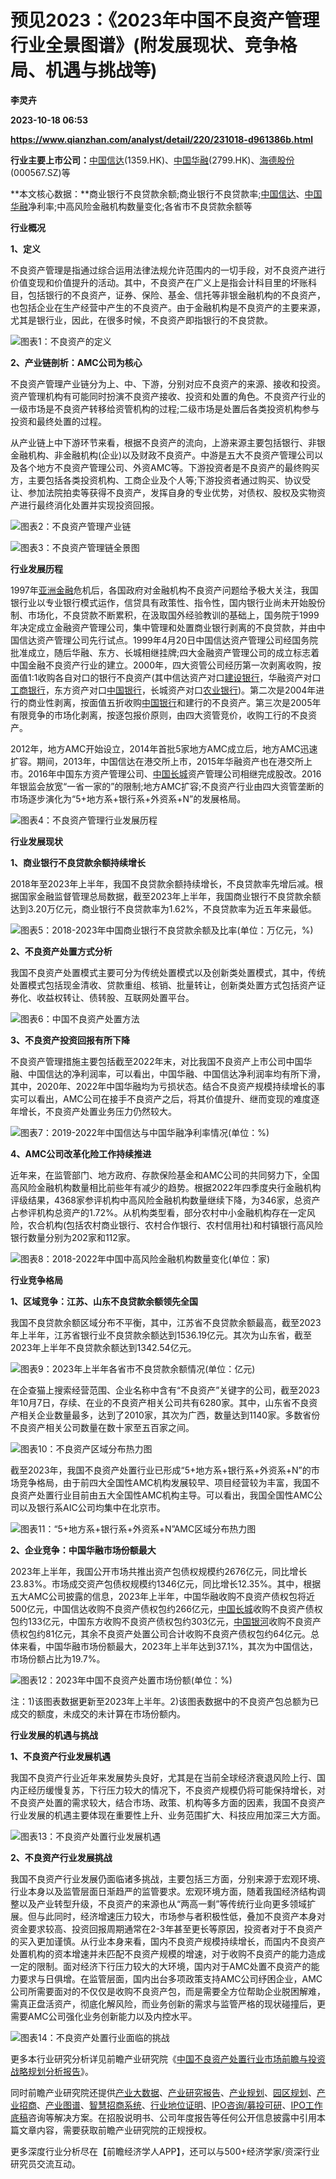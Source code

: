 # 预见2023：《2023年中国不良资产管理行业全景图谱》(附发展现状、竞争格局、机遇与挑战等)
**李灵卉**

**2023-10-18 06:53**

**https://www.qianzhan.com/analyst/detail/220/231018-d961386b.html**

**行业主要上市公司：**[中国信达](https://stock.qianzhan.com/hk/zhengquan_01359.HK.html)(1359.HK)、[中国华融](https://stock.qianzhan.com/hk/zhengquan_02799.HK.html)(2799.HK)、[海德股份](https://stock.qianzhan.com/hs/zhengquan_000567.SZ.html)(000567.SZ)等

**本文核心数据：**商业银行不良贷款余额;商业银行不良贷款率;[中国信达](https://stock.qianzhan.com/hk/zhengquan_01359.HK.html)、[中国华融](https://stock.qianzhan.com/hk/zhengquan_02799.HK.html)净利率;中高风险金融机构数量变化;各省市不良贷款余额等

**行业概况**

**1、定义**

不良资产管理是指通过综合运用法律法规允许范围内的一切手段，对不良资产进行价值变现和价值提升的活动。其中，不良资产在广义上是指会计科目里的坏账科目，包括银行的不良资产，证券、保险、基金、信托等非银金融机构的不良资产，也包括企业在生产经营中产生的不良资产。由于金融机构是不良资产的主要来源，尤其是银行业，因此，在很多时候，不良资产即指银行的不良贷款。

![图表1：不良资产的定义](https://img3.qianzhan.com/news/202310/18/20231018-ddf0c2ffbb4927a7.png)

**2、产业链剖析：AMC公司为核心**

不良资产管理产业链分为上、中、下游，分别对应不良资产的来源、接收和投资。资产管理机构有可能同时扮演不良资产接收、投资和处置的角色。不良资产行业的一级市场是不良资产转移给资管机构的过程;二级市场是处置后各类投资机构参与投资和最终处置的过程。

从产业链上中下游环节来看，根据不良资产的流向，上游来源主要包括银行、非银金融机构、非金融机构(企业)以及财政不良资产。中游是五大不良资产管理公司以及各个地方不良资产管理公司、外资AMC等。下游投资者是不良资产的最终购买方，主要包括各类投资机构、工商企业及个人等;下游投资者通过购买、协议受让、参加法院拍卖等获得不良资产，发挥自身的专业优势，对债权、股权及实物资产进行最终消化处置并实现投资回报。

![图表2：不良资产管理产业链](https://img3.qianzhan.com/news/202310/18/20231018-bed1773f7a2ba1ba.jpg)

![图表3：不良资产管理链全景图](https://img3.qianzhan.com/news/202310/18/20231018-72d6c4ed4e969e4f.png)

**行业发展历程**

1997年[亚洲金融](https://stock.qianzhan.com/hk/zhengquan_00662.HK.html)危机后，各国政府对金融机构不良资产问题给予极大关注，我国银行业以专业银行模式运作，信贷具有政策性、指令性，国内银行业尚未开始股份制、市场化，不良贷款不断累积，在汲取国外经验教训的基础上，国务院于1999年决定成立金融资产管理公司，集中管理和处置商业银行剥离的不良贷款，并由中国信达资产管理公司先行试点。1999年4月20日中国信达资产管理公司经国务院批准成立，随后华融、东方、长城相继挂牌;四大金融资产管理公司的成立标志着中国金融不良资产行业的建立。2000年，四大资管公司经历第一次剥离收购，按面值1:1收购各自对口的银行不良资产(其中信达资产对口[建设银行](https://stock.qianzhan.com/hs/zhengquan_601939.SH.html)，华融资产对口[工商银行](https://stock.qianzhan.com/hs/zhengquan_601398.SH.html)，东方资产对口[中国银行](https://stock.qianzhan.com/hs/zhengquan_601988.SH.html)，长城资产对口[农业银行](https://stock.qianzhan.com/hs/zhengquan_601288.SH.html))。第二次是2004年进行的商业性剥离，按面值五折收购[中国银行](https://stock.qianzhan.com/hs/zhengquan_601988.SH.html)和建行的不良资产。第三次是2005年有限竞争的市场化剥离，按逐包报价原则，由四大资管竞价，收购工行的不良资产。

2012年，地方AMC开始设立，2014年首批5家地方AMC成立后，地方AMC迅速扩容。期间，2013年，中国信达在港交所上市，2015年华融资产也在港交所上市。2016年中国东方资产管理公司、[中国长城](https://stock.qianzhan.com/hs/zhengquan_000066.SZ.html)资产管理公司相继完成股改。2016年银监会放宽“一省一家的”的限制;地方AMC扩容;不良资产行业由四大资管垄断的市场逐步演化为“5+地方系+银行系+外资系+N”的发展格局。

![图表4：不良资产管理行业发展历程](https://img3.qianzhan.com/news/202310/18/20231018-08f42214270349ca.png)

**行业发展现状**

**1、商业银行不良贷款余额持续增长**

2018年至2023年上半年，我国不良贷款余额持续增长，不良贷款率先增后减。根据国家金融监督管理总局数据，截至2023年上半年，我国商业银行不良贷款余额达到3.20万亿元，商业银行不良贷款率为1.62%，不良贷款率为近五年来最低。

![图表5：2018-2023年中国商业银行不良贷款余额及比率(单位：万亿元，%)](https://img3.qianzhan.com/news/202310/18/20231018-febd56e4c306c677.png)

**2、不良资产处置方式分析**

我国不良资产处置模式主要可分为传统处置模式以及创新类处置模式，其中，传统处置模式包括现金清收、贷款重组、核销、批量转让，创新类处置方式包括资产证券化、收益权转让、债转股、互联网处置平台。

![图表6：中国不良资产处置方法](https://img3.qianzhan.com/news/202310/18/20231018-2271e291290252bd.png)

**3、不良资产投资回报有所下降**

不良资产管理措施主要包括截至2022年末，对比我国不良资产上市公司中国华融、中国信达的净利润率，可以看出，中国华融、中国信达净利润率均有所下滑，其中，2020年、2022年中国华融均为亏损状态。结合不良资产规模持续增长的事实可以看出，AMC公司在接手不良资产之后，将其价值提升、继而变现的难度逐年增长，不良资产处置业务压力仍然较大。

![图表7：2019-2022年中国信达与中国华融净利率情况(单位：%)](https://img3.qianzhan.com/news/202310/18/20231018-a42294aa9de03c47.png)

**4、AMC公司改革化险工作持续推进**

近年来，在监管部门、地方政府、存款保险基金和AMC公司的共同努力下，全国高风险金融机构数量相比前些年有减少的趋势。根据2022年四季度央行金融机构评级结果，4368家参评机构中高风险金融机构数量继续下降，为346家，总资产占参评机构总资产的1.72%。从机构类型看，部分农村中小金融机构存在一定风险，农合机构(包括农村商业银行、农村合作银行、农村信用社)和村镇银行高风险银行数量分别为202家和112家。

![图表8：2018-2022年中国中高风险金融机构数量变化(单位：家)](https://img3.qianzhan.com/news/202310/18/20231018-a98eca317fb48fe2.png)

**行业竞争格局**

**1、区域竞争：江苏、山东不良贷款余额领先全国**

我国不良贷款余额区域分布不平衡，其中，江苏省不良贷款余额最高，截至2023年上半年，江苏省银行业不良贷款余额达到1536.19亿元。其次为山东省，截至2023年上半年不良贷款余额达到1342.54亿元。

![图表9：2023年上半年各省市不良贷款余额情况(单位：亿元)](https://img3.qianzhan.com/news/202310/18/20231018-b57182ca7e83882f.png)

在企查猫上搜索经营范围、企业名称中含有“不良资产”关键字的公司，截至2023年10月7日，存续、在业的不良资产相关公司共有6280家。其中，山东省不良资产相关企业数量最多，达到了2010家，其次为广西，数量达到1140家。多数省份不良资产相关公司数量在数十家至五百家之间。

![图表10：不良资产区域分布热力图](https://img3.qianzhan.com/news/202310/18/20231018-1ecc51737e14f8bc.png)

截至2023年，我国不良资产处置行业已形成“5+地方系+银行系+外资系+N”的市场竞争格局，由于前四大全国性AMC机构发展较早、项目经营较为丰富，我国不良资产处置行业目前由五大全国性AMC机构主导。可以看出，我国全国性AMC公司以及银行系AIC公司均集中在北京市。

![图表11：“5+地方系+银行系+外资系+N”AMC区域分布热力图](https://img3.qianzhan.com/news/202310/18/20231018-c7cbb462eee7bd26.jpg)

**2、企业竞争：中国华融市场份额最大**

2023年上半年，我国公开市场共推出资产包债权规模约2676亿元，同比增长23.83%。市场成交资产包债权规模约1346亿元，同比增长12.35%。其中，根据五大AMC公司披露的信息，2023年上半年，中国华融收购不良资产债权包将近500亿元，中国信达收购不良资产债权包约266亿元，[中国长城](https://stock.qianzhan.com/hs/zhengquan_000066.SZ.html)收购不良资产债权包约133亿元，中国东方收购不良资产债权包约303亿元，[中国银河](https://stock.qianzhan.com/hs/zhengquan_601881.SH.html)收购不良资产债权包约81亿元，其余不良资产处置公司合计收购不良资产债权包约64亿元。总体来看，中国华融市场份额最大，2023年上半年达到37.1%，其次为中国信达，市场份额占比为19.7%。

![图表12：2023年中国不良资产处置市场份额(单位：%)](https://img3.qianzhan.com/news/202310/18/20231018-cd237ff1b807108e.png)

注：1)该图表数据更新至2023年上半年。2)该图表数据中的不良资产包总额为已成交的额度，未成交的未计算在市场份额内。

**行业发展的机遇与挑战**

**1、不良资产行业发展机遇**

我国不良资产行业近年来发展势头良好，尤其是在当前全球经济衰退风险上行、国内正经历缓慢复苏，下行压力较大的情况下，不良资产规模仍将可能保持增长，对不良资产处置的需求较大，结合市场、政策、机构等多方面的因素，我国不良资产行业发展的机遇主要体现在重要性上升、业务范围扩大、科技应用加深三大方面。

![图表13：不良资产处置行业发展机遇](https://img3.qianzhan.com/news/202310/18/20231018-7aab259af1bfda48.jpg)

**2、不良资产行业发展挑战**

我国不良资产行业发展仍面临诸多挑战，主要包括三方面，分别来源于宏观环境、行业本身以及监管层面日渐趋严的监管要求。宏观环境方面，随着我国经济结构调整以及产业转型升级，不良资产的来源也从“两高一剩”等传统行业向更多领域扩展。但与此同时，经济增速压力较大，市场参与者积极性低，叠加不良资产本身对资金要求较高、投资回报周期通常在2-3年甚至更长等原因，投资者对于不良资产的买入更加谨慎。从行业本身来看，国内不良资产规模持续增长，而国内不良资产处置机构的资本增速并未匹配不良资产规模的增速，对于收购不良资产的能力造成一定的限制。面对经济下行压力较大的大环境，国内对于AMC处置不良资产的能力要求与日俱增。在监管层面，国内出台多项政策支持AMC公司纾困企业，AMC公司所需要面对的不仅仅是收购不良资产包，而是需要全方位帮助企业脱困解难，需真正盘活资产，彻底化解风险，而业务创新的需求与监管严格的现状碰撞后，更需要AMC公司强化业务创新能力以及内控水平。

![图表14：不良资产处置行业面临的挑战](https://img3.qianzhan.com/news/202310/18/20231018-96a28e57df4f4daf.png)

更多本行业研究分析详见前瞻产业研究院《[中国不良资产处置行业市场前瞻与投资战略规划分析报告](https://bg.qianzhan.com/report/detail/ecefc62368244d84.html)》。

同时前瞻产业研究院还提供[产业大数据](https://d.qianzhan.com/)、[产业研究报告](https://bg.qianzhan.com/report/hotlist/)、[产业规划](https://f.qianzhan.com/chanyeguihua2/)、[园区规划](https://f.qianzhan.com/yuanqu/)、[产业招商](https://f.qianzhan.com/chanyezhaoshang/)、[产业图谱](https://bg.qianzhan.com/report/lianglian/)、[智慧招商系统](https://z.qianzhan.com/)、[行业地位证明](https://bg.qianzhan.com/report/qyppcs)、[IPO咨询/募投可研](https://ipo.qianzhan.com/mutou/)、[IPO工作底稿](https://ipo.qianzhan.com/digao/)咨询等解决方案。在招股说明书、公司年度报告等任何公开信息披露中引用本篇文章内容，需要获取前瞻产业研究院的正规授权。

更多深度行业分析尽在【前瞻经济学人APP】，还可以与500+经济学家/资深行业研究员交流互动。